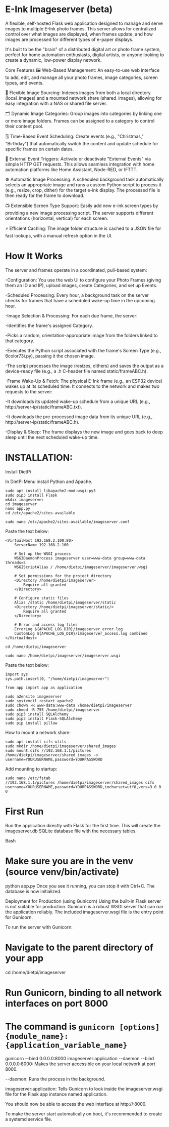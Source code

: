 # E-Ink Imageserver (beta)
A flexible, self-hosted Flask web application designed to manage and serve images to multiple E-Ink photo frames. This server allows for centralized control over what images are displayed, when frames update, and how images are processed for different types of e-paper displays.

It's built to be the "brain" of a distributed digital art or photo frame system, perfect for home automation enthusiasts, digital artists, or anyone looking to create a dynamic, low-power display network.

Core Features
🖼️ Web-Based Management: An easy-to-use web interface to add, edit, and manage all your photo frames, image categories, screen types, and events.

📂 Flexible Image Sourcing: Indexes images from both a local directory (local_images) and a mounted network share (shared_images), allowing for easy integration with a NAS or shared file server.

🗂️ Dynamic Image Categories: Group images into categories by linking one or more image folders. Frames can be assigned to a category to control their content pool.

🗓️ Time-Based Event Scheduling: Create events (e.g., "Christmas," "Birthday") that automatically switch the content and update schedule for specific frames on certain dates.

🔌 External Event Triggers: Activate or deactivate "External Events" via simple HTTP GET requests. This allows seamless integration with home automation platforms like Home Assistant, Node-RED, or IFTTT.

⚙️ Automatic Image Processing: A scheduled background task automatically selects an appropriate image and runs a custom Python script to process it (e.g., resize, crop, dither) for the target e-ink display. The processed file is then ready for the frame to download.

📺 Extensible Screen Type Support: Easily add new e-ink screen types by providing a new image processing script. The server supports different orientations (horizontal, vertical) for each screen.

⚡ Efficient Caching: The image folder structure is cached to a JSON file for fast lookups, with a manual refresh option in the UI.

# How It Works
The server and frames operate in a coordinated, pull-based system:

-Configuration: You use the web UI to configure your Photo Frames (giving them an ID and IP), upload images, create Categories, and set up Events.

-Scheduled Processing: Every hour, a background task on the server checks for frames that have a scheduled wake-up time in the upcoming hour.

-Image Selection & Processing: For each due frame, the server:

-Identifies the frame's assigned Category.

-Picks a random, orientation-appropriate image from the folders linked to that category.

-Executes the Python script associated with the frame's Screen Type (e.g., 6color73i.py), passing it the chosen image.

-The script processes the image (resizes, dithers) and saves the output as a device-ready file (e.g., a .h C-header file named static/frameABC.h).

-Frame Wake-Up & Fetch: The physical E-Ink frame (e.g., an ESP32 device) wakes up at its scheduled time. It connects to the network and makes two requests to the server:

-It downloads its updated wake-up schedule from a unique URL (e.g., http://server-ip/static/frameABC.txt).

-It downloads the pre-processed image data from its unique URL (e.g., http://server-ip/static/frameABC.h).

-Display & Sleep: The frame displays the new image and goes back to deep sleep until the next scheduled wake-up time.


# INSTALLATION:

Install DietPi

In DietPi Menu install Python and Apache.

```
sudo apt install libapache2-mod-wsgi-py3
sudo pip3 install Flask
mkdir imageserver
cd imageserver
nano app.py
cd /etc/apache2/sites-available
```
```
sudo nano /etc/apache2/sites-available/imageserver.conf
```
Paste the text below:
```
<VirtualHost 192.168.2.100:80>
    ServerName 192.168.2.100

    # Set up the WSGI process
    WSGIDaemonProcess imageserver user=www-data group=www-data threads=5
    WSGIScriptAlias / /home/dietpi/imageserver/imageserver.wsgi

    # Set permissions for the project directory
    <Directory /home/dietpi/imageserver>
        Require all granted
    </Directory>

    # Configure static files
    Alias /static /home/dietpi/imageserver/static
    <Directory /home/dietpi/imageserver/static/>
        Require all granted
    </Directory>

    # Error and access log files
    ErrorLog ${APACHE_LOG_DIR}/imageserver_error.log
    CustomLog ${APACHE_LOG_DIR}/imageserver_access.log combined
</VirtualHost>
```
```
cd /home/dietpi/imageserver
```
```
sudo nano /home/dietpi/imageserver/imageserver.wsgi
```
Paste the text below:
```
import sys
sys.path.insert(0, "/home/dietpi/imageserver")

from app import app as application
```

```
sudo a2ensite imageserver
sudo systemctl restart apache2
sudo chown -R www-data:www-data /home/dietpi/imageserver
sudo chmod -R 755 /home/dietpi/imageserver
sudo pip3 install SQLAlchemy
sudo pip3 install Flask-SQLAlchemy
sudo pip install pillow
```


How to mount a network share:
```
sudo apt install cifs-utils
sudo mkdir /home/dietpi/imageserver/shared_images
sudo mount.cifs //192.168.1.1/pictures /home/dietpi/imageserver/shared_images -o username=YOURUSERNAME,password=YOURPASSWORD
```
Add mounting to startup:
```
sudo nano /etc/fstab
//192.168.1.1/pictures /home/dietpi/imageserver/shared_images cifs username=YOURUSERNAME,password=YOURPASSWORD,iocharset=utf8,vers=3.0 0 0
```


# First Run
Run the application directly with Flask for the first time. This will create the imageserver.db SQLite database file with the necessary tables.

Bash

# Make sure you are in the venv (source venv/bin/activate)
python app.py
Once you see it running, you can stop it with Ctrl+C. The database is now initialized.



Deployment for Production (using Gunicorn)
Using the built-in Flask server is not suitable for production. Gunicorn is a robust WSGI server that can run the application reliably. The included imageserver.wsgi file is the entry point for Gunicorn.

To run the server with Gunicorn:


# Navigate to the parent directory of your app
cd /home/dietpi/imageserver

# Run Gunicorn, binding to all network interfaces on port 8000
# The command is `gunicorn [options] {module_name}:{application_variable_name}`
gunicorn --bind 0.0.0.0:8000 imageserver:application --daemon
--bind 0.0.0.0:8000: Makes the server accessible on your local network at port 8000.

--daemon: Runs the process in the background.

imageserver:application: Tells Gunicorn to look inside the imageserver.wsgi file for the Flask app instance named application.

You should now be able to access the web interface at http://<your-server-ip>:8000.

To make the server start automatically on boot, it's recommended to create a systemd service file.
